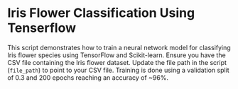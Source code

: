 # Iris Flower Classification Using Tenserflow


This script demonstrates how to train a neural network model for classifying Iris flower species using TensorFlow and Scikit-learn.
Ensure you have the CSV file containing the Iris flower dataset.
Update the file path in the script (`file_path`) to point to your CSV file.
Training is done using a validation split of 0.3 and 200 epochs reaching an accuracy of ~96%.

